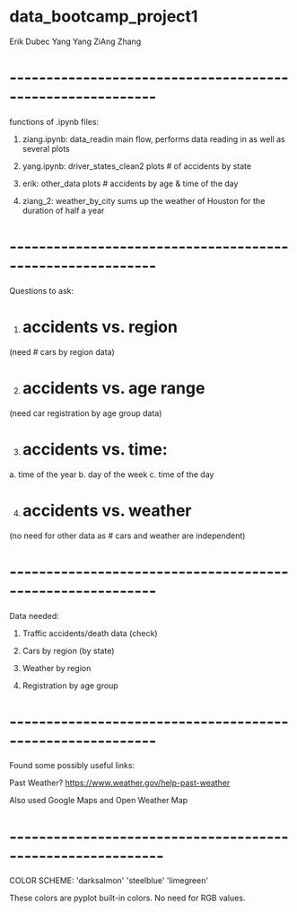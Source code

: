 # data_bootcamp_project1

Erik Dubec
Yang Yang
ZiAng Zhang

# ----------------------------------------------------------
functions of .ipynb files:
1) ziang.ipynb: data_readin
main flow, performs data reading in as well as several plots

2) yang.ipynb: driver_states_clean2
plots # of accidents by state

3) erik: other_data
plots # accidents by age & time of the day

4) ziang_2: weather_by_city
sums up the weather of Houston for the duration of half a year

# ----------------------------------------------------------
Questions to ask:
1) # accidents vs. region
(need # cars by region data)

2) # accidents vs. age range
(need car registration by age group data)

3) # accidents vs. time:
a. time of the year
b. day of the week
c. time of the day

4) # accidents vs. weather
(no need for other data as # cars and weather are independent)

# ----------------------------------------------------------
Data needed:
1) Traffic accidents/death data (check)

2) Cars by region (by state)

3) Weather by region

4) Registration by age group

# ----------------------------------------------------------

Found some possibly useful links:

Past Weather?
https://www.weather.gov/help-past-weather

Also used Google Maps and Open Weather Map

# -----------------------------------------------------------
COLOR SCHEME:
'darksalmon'
'steelblue'
'limegreen'

These colors are pyplot built-in colors. No need for RGB values.
